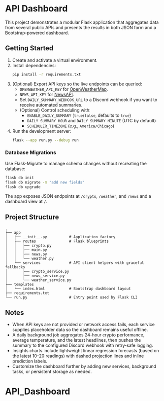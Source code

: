 # API Dashboard

This project demonstrates a modular Flask application that aggregates data from several public APIs and presents the results in both JSON form and a Bootstrap-powered dashboard.

## Getting Started

1. Create and activate a virtual environment.
2. Install dependencies:
   ```bash
   pip install -r requirements.txt
   ```
3. (Optional) Export API keys so the live endpoints can be queried:
   - `OPENWEATHER_API_KEY` for [OpenWeatherMap](https://openweathermap.org/api).
   - `NEWS_API_KEY` for [NewsAPI](https://newsapi.org/).
   - Set `DAILY_SUMMARY_WEBHOOK_URL` to a Discord webhook if you want to receive automated summaries.
   - (Optional) Control scheduling with:
     - `ENABLE_DAILY_SUMMARY` (`true`/`false`, defaults to `true`)
     - `DAILY_SUMMARY_HOUR` and `DAILY_SUMMARY_MINUTE` (UTC by default)
     - `SCHEDULER_TIMEZONE` (e.g., `America/Chicago`)
4. Run the development server:
   ```bash
   flask --app run.py --debug run
   ```

### Database Migrations

Use Flask-Migrate to manage schema changes without recreating the database:

```bash
flask db init
flask db migrate -m "add new fields"
flask db upgrade
```

The app exposes JSON endpoints at `/crypto`, `/weather`, and `/news` and a dashboard view at `/`.

## Project Structure

```
.
├── app
│   ├── __init__.py          # Application factory
│   ├── routes               # Flask blueprints
│   │   ├── crypto.py
│   │   ├── main.py
│   │   ├── news.py
│   │   └── weather.py
│   └── services             # API client helpers with graceful fallbacks
│       ├── crypto_service.py
│       ├── news_service.py
│       └── weather_service.py
├── templates
│   └── index.html           # Bootstrap dashboard layout
├── requirements.txt
└── run.py                   # Entry point used by Flask CLI
```

## Notes

- When API keys are not provided or network access fails, each service supplies placeholder data so the dashboard remains useful offline.
- A daily background job aggregates 24-hour crypto performance, average temperature, and the latest headlines, then pushes the summary to the configured Discord webhook with retry-safe logging.
- Insights charts include lightweight linear regression forecasts (based on the latest 10–20 readings) with dashed projection lines and inline prediction labels.
- Customize the dashboard further by adding new services, background tasks, or persistent storage as needed.
# API_Dashboard
